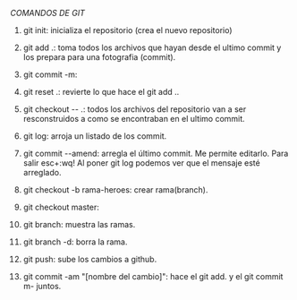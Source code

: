 *COMANDOS DE GIT*

1. git init: inicializa el repositorio (crea el nuevo repositorio)

2. git add .: toma todos los archivos que hayan desde el ultimo commit y los prepara para una fotografia (commit).

3. git commit -m: 

4. git reset .: revierte lo que hace el git add ..

5. git checkout -- .: todos los archivos del repositorio van a ser resconstruidos a como se encontraban en el ultimo commit.

6. git log: arroja un listado de los commit.

7. git commit --amend: arregla el último commit. Me permite editarlo. Para salir esc+:wq!
    Al poner git log podemos ver que el mensaje esté arreglado.

8. git checkout -b rama-heroes: crear rama(branch). 

9. git checkout master: 

10. git branch: muestra las ramas.

11. git branch -d: borra la rama.

12. git push: sube los cambios a github.

13. git commit -am "[nombre del cambio]": hace el git add. y el git commit m- juntos.